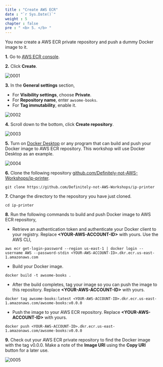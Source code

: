 ```yaml
---
title : "Create AWS ECR"
date : "`r Sys.Date()`"
weight : 5
chapter : false
pre : " <b> 5. </b> "
---
```


You now create a AWS ECR private repository and push a dummy Docker image to it. 

**1.** Go to [AWS ECR console](https://console.aws.amazon.com/ecr/).

**2.** Click **Create**.

![0001](/images/5/0001.svg?featherlight=false&width=100pc)

**3.** In the **General settings** section,
- For **Visibility settings**, choose **Private**.
- For **Repository name**, enter `awsome-books`.
- For **Tag immutability**, enable it.

![0002](/images/5/0002.svg?featherlight=false&width=100pc)

**4.** Scroll down to the bottom, click **Create repository**.

![0003](/images/5/0003.svg?featherlight=false&width=100pc)

**5.** Turn on [Docker Desktop](https://www.docker.com/products/docker-desktop/) or any program that can build and push your Docker image to AWS ECR repository. This workshop will use Docker Desktop as an example.

![0004](/images/5/0004.svg?featherlight=false&width=100pc)

**6.** Clone the following repository [github.com/Definitely-not-AWS-Workshops/ip-printer](https://github.com/Definitely-not-AWS-Workshops/ip-printer).

```git
git clone https://github.com/Definitely-not-AWS-Workshops/ip-printer
```

**7.** Change the directory to the repository you have just cloned.


```git
cd ip-printer
```

**8.** Run the following commands to build and push Docker image to AWS ECR repository,

- Retrieve an authentication token and authenticate your Docker client to your registry. Replace **\<YOUR-AWS-ACCOUNT-ID\>** with yours. Use the AWS CLI,

```git
aws ecr get-login-password --region us-east-1 | docker login --username AWS --password-stdin <YOUR-AWS-ACCOUNT-ID>.dkr.ecr.us-east-1.amazonaws.com
```

- Build your Docker image.

```git
docker build -t awsome-books .
```

- After the build completes, tag your image so you can push the image to this repository. Replace **\<YOUR-AWS-ACCOUNT-ID\>** with yours.

```git
docker tag awsome-books:latest <YOUR-AWS-ACCOUNT-ID>.dkr.ecr.us-east-1.amazonaws.com/awsome-books:v0.0.0
```

- Push the image to your AWS ECR repository. Replace **\<YOUR-AWS-ACCOUNT-ID\>** with yours.

```git
docker push <YOUR-AWS-ACCOUNT-ID>.dkr.ecr.us-east-1.amazonaws.com/awsome-books:v0.0.0
```

**9.** Check out your AWS ECR private repository to find the Docker image with the tag v0.0.0. Make a note of the **Image URI** using the **Copy URI** button for a later use.

![0005](/images/5/0005.svg?featherlight=false&width=100pc)
